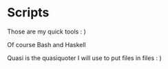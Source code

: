 Scripts
=======

Those are my quick tools : )

Of course Bash and Haskell

Quasi is the quasiquoter I will use to put files in files : )


